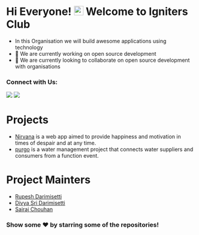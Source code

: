 # Hi Everyone! <img alt="wave" src="https://emojis.slackmojis.com/emojis/images/1588177020/8809/wave_hello.gif?1588177020" width="25"> Welcome to Igniters Club
- In this Organisation we will build awesome applications using technology
- 🔭 We are currently working on open source development
- 🌱 We are currently looking to collaborate on open source development with organisations

### Connect with Us:
[<img src="https://img.shields.io/badge/github-%23333.svg?&style=for-the-badge&logo=github&logoColor=white" />][github]
[<img src="https://img.shields.io/badge/EMail-%23333.svg?&style=for-the-badge&logo=mail&logoColor=white" />][Mail]

# Projects 
- [Nirvana] is a web app aimed to provide happiness and motivation in times of despair and at any time.
- [purgo] is a water management project that connects water suppliers and consumers from a function event.
<!-- <div align="center"> -->
 
# Project Mainters
- [Rupesh Darimisetti][Rupesh]
- [Divya Sri Darimisetti][Divya]
- [Sairaj Chouhan][Sairaj]

<!-- ## GitHub stats -->
<!-- </div>

<img style="border-style:solid" src="https://github-readme-stats.vercel.app/api?username=igniters-space&count_private=true&theme=radical"/>
<img  style="border-style:solid" src="https://github-readme-streak-stats.herokuapp.com/?user=igniters-space&theme=radical"/>
<img style="border-style:solid" src = "https://github-readme-stats.vercel.app/api/top-langs/?username=igniters-space&theme=radical&hide=jupyter%20notebook&layout=compact&langs_count=8"/></p> -->

<!-- <div align="center">  -->
###  Show some ❤️ by starring some of the repositories!
</div>

<!--Social Media Links -->
[github]: https://github.com/igniters-space
[Mail]: ignitersspace@gmail.com

<!-- Projects Links -->
[Nirvana]: https://github.com/igniters-space/nirvana
[purgo]: https://github.com/igniters-space/purgo

<!-- Maimtainers -->

[Rupesh]: https://github.com/Rupesh-Darimisetti
[Divya]: https://github.com/irsayvid
[Sairaj]: https://github.com/sairaj2119
